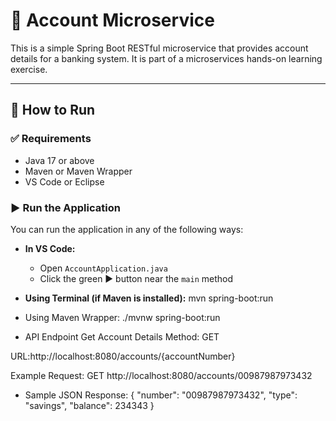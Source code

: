 # 🏦 Account Microservice

This is a simple Spring Boot RESTful microservice that provides account details for a banking system. It is part of a microservices hands-on learning exercise.

---

## 🚀 How to Run

### ✅ Requirements
- Java 17 or above
- Maven or Maven Wrapper
- VS Code or Eclipse

### ▶️ Run the Application

You can run the application in any of the following ways:

- **In VS Code:**
  - Open `AccountApplication.java`
  - Click the green ▶️ button near the `main` method

- **Using Terminal (if Maven is installed):**
  mvn spring-boot:run

- Using Maven Wrapper:
   ./mvnw spring-boot:run

- API Endpoint
Get Account Details
Method: GET

 URL:http://localhost:8080/accounts/{accountNumber}

Example Request:
 GET http://localhost:8080/accounts/00987987973432

- Sample JSON Response:
{
  "number": "00987987973432",
  "type": "savings",
  "balance": 234343
}

